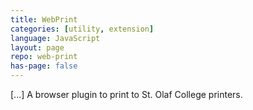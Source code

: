 ```yaml
---
title: WebPrint
categories: [utility, extension]
language: JavaScript
layout: page
repo: web-print
has-page: false
---
```


[...] A browser plugin to print to St. Olaf College printers.

